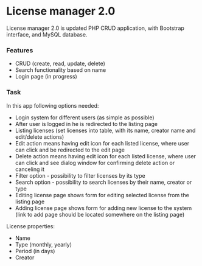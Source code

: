 # License manager 2.0
License manager 2.0 is updated PHP CRUD application, with Bootstrap interface, and MySQL database.

### Features

  - CRUD (create, read, update, delete)
  - Search functionality based on name
  - Login page (in progress)
  
### Task

In this app following options needed:
  - Login system for different users (as simple as possible)
  - After user is logged in he is redirected to the listing page
  - Listing licenses (set licenses into table, with its name, creator name and edit/delete actions)
  - Edit action means having edit icon for each listed license, where user can click and be redirected to the edit page
  - Delete action means having edit icon for each listed license, where user can click and see dialog window for confirming delete action or canceling it
  - Filter option - possibility to filter licenses by its type
  - Search option - possibility to search licenses by their name, creator or type
  - Editing license page shows form for editing selected license from the listing page
  - Adding license page shows form for adding new license to the system (link to add page should be located somewhere on the listing page)

License properties:
  - Name
  - Type (monthly, yearly)
  - Period (in days)
  - Creator
 